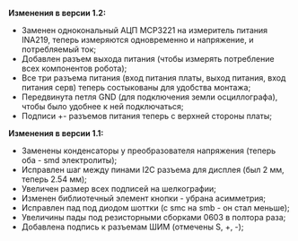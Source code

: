 **Изменения в версии 1.2:**
- Заменен однокональный АЦП MCP3221 на измеритель питания INA219, теперь измеряются одновременно и напряжение,
 и потребляемый ток;
- Добавлен разъем выхода питания (чтобы измерять потребление всех компонентов робота);
- Все три разъема питания (вход питания платы, выход питания, вход питания серв) теперь состыкованы 
для удобства монтажа;
- Передвинута петля GND (для подключения земли осциллографа), чтобы было удобнее к ней подключаться;
- Подписи +- разъемов питания теперь с верхней стороны платы;

**Изменения в версии 1.1:**
- Заменены конденсаторы у преобразователя напряжения (теперь оба - smd электролиты);
- Исправлен шаг между пинами I2C разъема для дисплея (был 2 мм, теперь 2.54 мм);
- Увеличен размер всех подписей на шелкографии;
- Изменен библиотечный элемент кнопки - убрана  асимметрия;
- Исправлен пад под диодом шоттки (с smc на smb - он стал меньше);
- Увеличины пады под резисторными сборками 0603 в полтора раза;
- Добавлена подпись к разъемам ШИМ (отмечены S, +, -);
